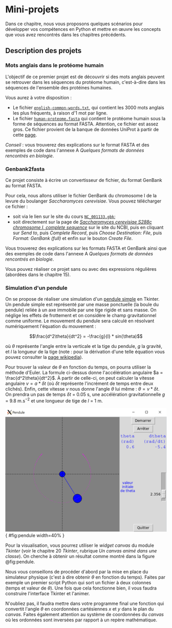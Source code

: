 # Mini-projets

Dans ce chapitre, nous vous proposons quelques scénarios pour développer vos compétences en Python et mettre en œuvre les concepts que vous avez rencontrés dans les chapitres précédents.

## Description des projets

### Mots anglais dans le protéome humain

L'objectif de ce premier projet est de découvrir si des mots anglais peuvent se retrouver dans les séquences du protéome humain, c'est-à-dire dans les séquences de l'ensemble des protéines humaines.

Vous aurez à votre disposition :

- Le fichier [`english-common-words.txt`](https://python.sdv.univ-paris-diderot.fr/data-files/english-common-words.txt), qui contient les 3000 mots anglais les plus fréquents, à raison d'1 mot par ligne.
- Le fichier [`human-proteome.fasta`](https://python.sdv.univ-paris-diderot.fr/data-files/human-proteome.fasta) qui contient le protéome humain sous la forme de séquences au format FASTA. Attention, ce fichier est assez gros. Ce fichier provient de la banque de données UniProt à partir de cette [page](https://www.uniprot.org/help/human_proteome).

*Conseil* : vous trouverez des explications sur le format FASTA et des exemples de code dans l'annexe A *Quelques formats de données rencontrés en biologie*.


### Genbank2fasta

Ce projet consiste à écrire un convertisseur de fichier, du format GenBank au format FASTA.

Pour cela, nous allons utiliser le fichier GenBank du chromosome I de la levure du boulanger *Saccharomyces cerevisiae*. Vous pouvez télécharger ce fichier :

- soit via le lien sur le site du cours [`NC_001133.gbk`](https://python.sdv.univ-paris-diderot.fr/data-files/NC_001133.gbk);
- soit directement sur la page de [*Saccharomyces cerevisiae S288c chromosome I, complete sequence*](https://www.ncbi.nlm.nih.gov/nuccore/NC_001133) sur le site du NCBI, puis en cliquant sur *Send to*, puis *Complete Record*, puis *Choose Destination: File*, puis *Format: GenBank  (full)* et enfin sur le bouton *Create File*.

Vous trouverez des explications sur les formats FASTA et GenBank ainsi que des exemples de code dans l'annexe A *Quelques formats de données rencontrés en biologie*.

Vous pouvez réaliser ce projet sans ou avec des expressions régulières (abordées dans le chapitre 15).


### Simulation d'un pendule

On se propose de réaliser une simulation d'un [pendule simple](https://fr.wikipedia.org/wiki/Pendule_simple) en Tkinter. Un pendule simple est représenté par une masse ponctuelle (la boule du pendule) reliée à un axe immobile par une tige rigide et sans masse. On néglige les effets de frottement et on considère le champ gravitationnel comme uniforme. Le mouvement du pendule sera calculé en résolvant numériquement l'équation du mouvement :

$$\frac{d^2\theta}{dt^2} = -\frac{g}{l} * sin(\theta)$$

où $\theta$ représente l'angle entre la verticale et la tige du pendule, $g$ la gravité, et $l$ la longueur de la tige (note : pour la dérivation d'une telle équation vous pouvez consulter la [page wikipedia](https://en.wikipedia.org/wiki/Pendulum_(mathematics)#math_Eq._1)).

Pour trouver la valeur de $\theta$ en fonction du temps, on pourra utiliser la méthode d'Euler. La formule ci-dessus donne l'accélération angulaire $a = \frac{d^2\theta}{dt^2}$. À partir de celle-ci, on peut calculer la vitesse angulaire $v = a * \delta t$ (où $\delta t$ représente l'incrément de temps entre deux clichés). Enfin, cette vitesse $v$ nous donne l'angle $\theta$ lui même : $\theta = v * \delta t$. On prendra un pas de temps $\delta t$ = 0.05 s, une accélération gravitationnelle $g$ = 9.8 m.s$^{-2}$ et une longueur de tige de $l$ = 1 m.

![Application pendule.](img/pendule.png){ #fig:pendule width=40% }

Pour la visualisation, vous pourrez utiliser le *widget canvas* du module *Tkinter* (voir le chapitre 20 *Tkinter*, rubrique *Un canvas animé dans une classe*). On cherche à obtenir un résultat comme montré dans la figure @fig:pendule.

Nous vous conseillons de procéder d'abord par la mise en place du simulateur physique (c'est à dire obtenir $\theta$ en fonction du temps). Faites par exemple un premier script Python qui sort un fichier à deux colonnes (temps et valeur de $\theta$). Une fois que cela fonctionne bien, il vous faudra construire l'interface Tkinter et l'animer.

N'oubliez pas, il faudra mettre dans votre programme final une fonction qui convertit l'angle $\theta$ en coordonnées cartésiennes $x$ et $y$ dans le plan du *canvas*. Faites également attention au système de coordonnées du *canvas* où les ordonnées sont inversées par rapport à un repère mathématique.
